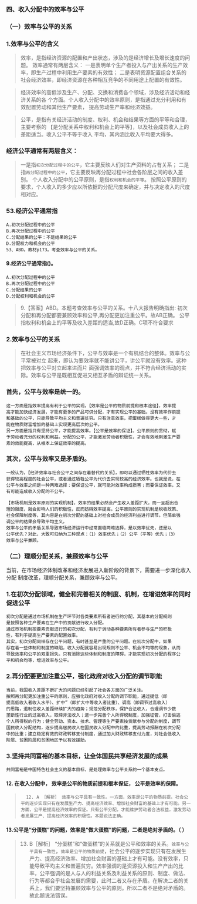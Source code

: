 ### 四、收入分配中的效率与公平
### （一）效率与公平的关系
### 1.效率与公平的含义
>   效率，是指经济资源的配置和产出状态，涉及的是经济增长及增长速度的问题。
效率通常有两层含义：
    一是表明单个生产者投入与产出关系的生产效率，即生产过程中利用生产要素的有效性；
    二是表明资源配置组合关系的社会经济效率，即经济资源在各种相互竞争的不同用途上配置的有效性。

>   经济效率的高低涉及生产、分配、交换和消费各个领域，涉及经济活动和经济关系的各
    个方面。个人收入分配中的效率原则，是指通过充分利用和有效配置劳动和其他生产要素，
    提高劳动生产率和经济效益。


>   公平，是指有关经济活动的制度、权利、机会和结果等方面的平等和合理，主要考察的
    【是分配关系中权利和机会上的平等】，以及社会成员收入上的差距适当。收入公平不等于收入
    平均，其内涵比收入平均要大得多。

### 经济公平通常有两层含义：
>   一是指`初次分配过程中的公平`，它主要反映人们对生产资料的占有关系；
    二是指`再分配过程中的公平`，它主要反映再分配过程中社会各阶层之间的收入差别。
    个人收入分配中的公平原则，是指`权利和机会的平等`。
    按照公平原则的要求，个人收入的多少应以所依据的分配尺度来确定，并与决定收入的尺度相对应。

### 53.经济公平通常指
    A.初次分配过程中的公平
    B.再次分配过程中的公平
    C.分配结果的公平：不是结果的公平
    D.分配权力和机会的公平
    53、ABD。教材p173。考查效率与公平的关系。

#### 9.经济公平通常指()。
    A.初次分配过程中的公平
    B.再次分配过程中的公平
    C.分配结果的公平
    D.分配权利和机会的公平
>   9.【答案】ABD。本题考查效率与公平的关系。十八大报告明确指出:
初次分配和再分配都要兼顾效率和公平,再分配更加注重公平。故AB正确。
    公平指权利和机会上的平等及收入差距的适当,故D正确。C项不符合要求

### 2.效率与公平的关系
>   在社会主义市场经济条件下，公平与效率是一个有机结合的整体。效率与公平常被对立
    起来，即认为要效率就不能讲公平，讲公平就没有效率。这种把效率与公平对立起来进而片
    面强调效率的观点，并不符合经济活动的实际。效率与公平是既相互促进又相互矛盾的辩证统一关系。
    
### 首先，公平与效率是统一的。
    这一方面是指效率提高有利于公平的实现。【效率是公平的物质前提和根本途径】，效率提
    高才能加快经济发展，才能有更多的产品可供分配，才有实现公平的基础。没有效率作前提
    和基础的公平，只能导致平均主义和普遍贫穷。只有注意效率，把蛋糕做得更大一些，才
    能在物质财富增加的基础上实现更高层次的公平。
    另一方面是指只有坚持公平，才能提高效率。【公平是效率的保证】。公平原则的贯彻，赋
    予劳动者充分的权利和利益。分配的公平，才能激发劳动者积极性，才会有效地刺激生产要
    素的效能提高，从根本上保证效率的提高。
### 其次，公平与效率又是矛盾的。
    一般认为，【经济效率与社会公平之间存在着替代的关系】，即可以通过牺牲效率为代价去
    获得较高程度的社会公平，或者通过牺牲公平为代价去实现较高的经济效率。也就是说，在
    公平与效率之间是一种两难选择：要保证公平，就可能对效率构成损害；而要保证效率，又
    有可能造成收入分配的不公平。

    【市场机制是效率原则的实现机制】，效率的结果必然会产生收入差距扩大，而一旦超出合
    理的限度，就会影响人们的积极性，反而妨碍效率提高。公平原则的实现机制是税收政策、
    社会保障制度等，其内容是在初次分配的基础上对社会成员的经济利益进行调节。但简单强
    调公平的结果会导致平均主义。
    效率与公平的矛盾关系导致市场经济运行中经常面临两难选择，是以效率优先，还是以
    公平优先？对此，大致可归纳为三种观点：（1）效率优先；（2）公平（平等）优先；（3）
    效率与公平兼顾。

### （二）理顺分配关系，兼顾效率与公平
当前，在市场经济体制改革和经济发展进入新阶段的背景下，需要进一步深化收入分配
制度改革，理顺分配关系，兼顾效率与公平。
### 1.在初次分配领域，健全和完善相关的制度、机制，在增进效率的同时促进公平
    初次分配是通过市场机制在生产环节对各类要素所有者进行的分配，其基本的分配规则
    是按照各种生产要素在生产中的贡献进行收入分配。
    通过市场机制按要素贡献进行的初次分配，有利于调动各种要素所有者参与生产的积极
    性，有利于提高生产要素的配置效率。
    其实，初次分配同样存在公平问题，有时甚至是严重的公平问题。在初次分配中，如果
    存在着一些体制和制度的缺陷，收入分配就容易出现规则不公平、机会不均等的现象，从而
    导致效率和公平的双重损失。只有消除这些体制和制度的障碍，才能实现初次分配的程序公
    平和机会均等，增进效率与公平。
### 2.再分配要更加注重公平，强化政府对收入分配的调节职能
    当前，我国收入差距不断扩大的问题已经引起了社会各方面的广泛关注。
    按照再分配更加注重公平的原则，应强化政府对收入分配的调节职能，通过提低（即
    提高低收入者收入水平）、扩中”（即扩大中等收入者比重）、调高（即调节过高收入）
    的思路，遏制住收入差距继续扩大的趋势；规范分配秩序，保护合法收入，合理调节少数
    垄断性行业的过高收入，取缔非法收入；进一步完善个人所得税制度，加强征管，打击偷逃
    个人所得税的行为；健全劳动、资本、技术、管理等生产要素按贡献参与分配的制度，调节
    国民收入分配结构，逐步提高居民收入在国民收入分配中的比重，提高劳动报酬在初次分配
    中的比重；建立稳定有效的财政转移支付制度，通过加大财政转移支付力度，对社会低收入
    阶层、贫困阶层和贫困地区予以有效援助。
### 3.坚持共同富裕的基本目标，让全体国民共享经济发展的成果
    共同富裕是中国特色社会主义的基本目标，是处理效率与公平关系的一个基本支点。

#### 12. 在收入分配中， 效率是公平的物质前提和根本保证， 公平是效率的保障。
>       12. A ［解析］ 效率与公平具有一致性。一方面，效率是公平的物质前提。社会公平的逐步实现只有在发展生产力、提高经济效率、增加社会财富的基础上才有可能。另一方面，公平是提高经济效率的保证。只有公平分配，才能维护劳动者合法权益，激发劳动者发展生产、提高经济效率的积极性。本题说法正确。

#### 13.公平是“分蛋糕”的问题，效率是“做大蛋糕”的问题，二者是绝对矛盾的。（ ）
>   13. B［解析］ “分蛋糕”和“做蛋糕”的关系就是公平和效率的关系。`效率与公平具有一致性`，`效率是公平的物质前提`，社会公平的逐步实现只有在发展生产力、提高经济效率、增加社会财富的基础上才有可能。没有效率，只能导致平均主义和普遍贫穷。效率强调的是资源投入和生产产出的比率，公平强调的是人与人的利益关系及利益关系的原则、制度、做法、行为等都合乎社会发展的需要，此时二者又存在矛盾。在解决二者的关系上，我们要坚持兼顾效率与公平的原则。所以二者不是绝对矛盾的。故此题说法错误。 